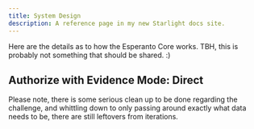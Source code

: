 ```yaml
---
title: System Design
description: A reference page in my new Starlight docs site.
---
```


Here are the details as to how the Esperanto Core works. TBH, this is probably not something that should be shared. :)

## Authorize with Evidence Mode: Direct

<!-- ![Demo Output Invalid](../../../assets/auth_direct_diagram.png) -->

Please note, there is some serious clean up to be done regarding the challenge, and whittling down to only passing around exactly what data needs to be, there are still leftovers from iterations.
